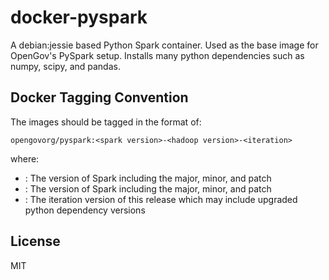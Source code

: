 # docker-pyspark
A debian:jessie based Python Spark container. Used as the base image for OpenGov's PySpark setup. Installs many python dependencies such as numpy, scipy, and pandas.

## Docker Tagging Convention
The images should be tagged in the format of:

```
opengovorg/pyspark:<spark version>-<hadoop version>-<iteration>
```

where:

* <spark version >: The version of Spark including the major, minor, and patch
* <hadoop version >: The version of Spark including the major, minor, and patch
* <iteration>: The iteration version of this release which may include upgraded python dependency versions


## License
MIT
